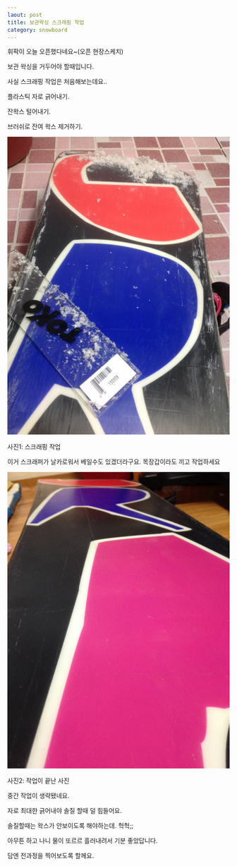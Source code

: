 ```yaml
---
laout: post
title: 보관왁싱 스크래핑 작업
category: snowboard
---
```


휘팍이 오늘 오픈했다네요~(오픈 현장스케치)

보관 왁싱을 거두어야 할때입니다.

사실 스크래핑 작업은 처음해보는데요..



플라스틱 자로 긁어내기.

잔왁스 털어내기.

브러쉬로 잔여 왁스 제거하기.

![왁싱 스크래핑](/images/posts/snowboard_waxing_01.jpg)


사진1: 스크래핑 작업


이거 스크래퍼가 날카로워서 베일수도 있겠더라구요. 목장갑이라도 끼고 작업하세요


![왁싱 스크래핑](/images/posts/snowboard_waxing_02.jpg)


사진2: 작업이 끝난 사진



중간 작업이 생략됐네요. 

자로 최대한 긁어내야 솔질 할때 덜 힘들어요.

솔질할때는 왁스가 안보이도록 해야하는데. 헉헉;;

아무튼 하고 나니 물이 또르르 흘러내려서 기분 좋았답니다.

담엔 전과정을 찍어보도록 할께요.







